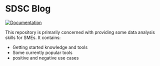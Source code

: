 # SDSC Blog

[![Documentation](https://img.shields.io/badge/lang-de-blue?style=flat-square)](readme.de.md)


This repository is primarily concerned with providing some data analysis skills for SMEs. It contains:
- Getting started knowledge and tools
- Some currently popular tools
- positive and negative use cases